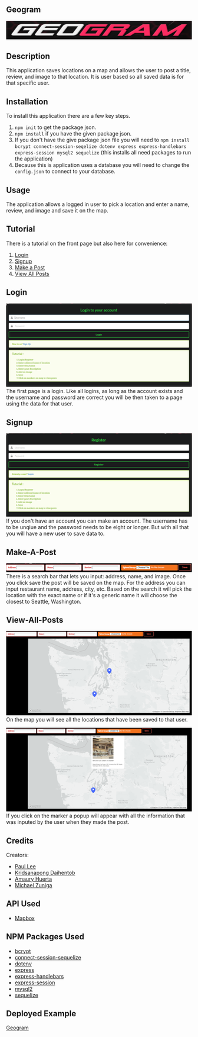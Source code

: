 ## Geogram
![geogram](/readme_images/Logo.PNG)

## Description
This application saves locations on a map and allows the user to post a title, review, and image to that location. It is user based so all saved data is for that specific user.

## Installation
To install this application there are a few key steps.
1. `npm init` to get the package json.
2. `npm install` if you have the given package json.
3. If you don't have the give package json file you will need to `npm install bcrypt connect-session-seqelize dotenv express express-handlebars express-session mysql2 sequelize` (this installs all need packages to run the application)
4. Because this is application uses a database you will need to change the `config.json` to connect to your database.

## Usage
The application allows a logged in user to pick a location and enter a name, review, and image and save it on the map.

## Tutorial
There is a tutorial on the front page but also here for convenience:
1. [Login](#login)
2. [Signup](#signup)
3. [Make a Post](#make-a-post)
4. [View All Posts](##view-all-posts)

## Login
![login_ex](/readme_images/login.PNG)
The first page is a login. Like all logins, as long as the account exists and the username and password are correct you will be then taken to a page using the data for that user.

## Signup
![signup_ex](/readme_images/signup.PNG)
If you don't have an account you can make an account. The username has to be unqiue and the password needs to be eight or longer. But with all that you will have a new user to save data to.

## Make-A-Post
![post_ex](/readme_images/post.PNG)
There is a search bar that lets you input: address, name, and image. Once you click save the post will be saved on the map.
For the address you can input restaurant name, address, city, etc. Based on the search it will pick the location with the exact name or if it's a generic name it will choose the closest to Seattle, Washington.

## View-All-Posts
![map_ex](/readme_images/map.PNG)
On the map you will see all the locations that have been saved to that user.

![popup_ex](/readme_images/click.PNG)
If you click on the marker a popup will appear with all the information that was inputed by the user when they made the post.

## Credits
Creators:
* [Paul Lee](https://github.com/vb27)
* [Kridsanapong Daihentob](https://github.com/commiewalker)
* [Amaury Huerta](https://github.com/ushaury)
* [Michael Zuniga](https://github.com/michaelzunigaa)

## API Used
* [Mapbox](https://www.mapbox.com/)

## NPM Packages Used
* [bcrypt](https://www.npmjs.com/package/bcrypt)
* [connect-session-sequelize](https://www.npmjs.com/package/connect-session-sequelize)
* [dotenv](https://www.npmjs.com/package/dotenv)
* [express](https://www.npmjs.com/package/express)
* [express-handlebars](https://www.npmjs.com/package/express-handlebars)
* [express-session](https://www.npmjs.com/package/express-session)
* [mysql2](https://www.npmjs.com/package/mysql2)
* [sequelize](https://www.npmjs.com/package/sequelize)

## Deployed Example
[Geogram](https://murmuring-waters-09325.herokuapp.com/)